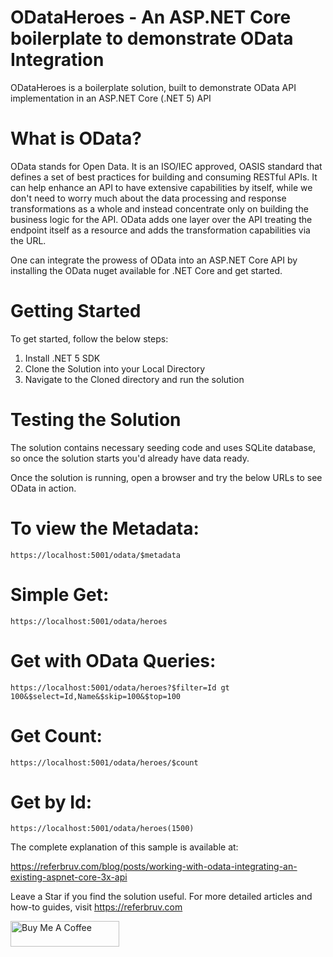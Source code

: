 # ODataHeroes - An ASP.NET Core boilerplate to demonstrate OData Integration

ODataHeroes is a boilerplate solution, built to demonstrate OData API implementation in an ASP.NET Core (.NET 5) API

# What is OData?

OData stands for Open Data. It is an ISO/IEC approved, OASIS standard that defines a set of best practices for building and consuming RESTful APIs. It can help enhance an API to have extensive capabilities by itself, while we don't need to worry much about the data processing and response transformations as a whole and instead concentrate only on building the business logic for the API. OData adds one layer over the API treating the endpoint itself as a resource and adds the transformation capabilities via the URL.

One can integrate the prowess of OData into an ASP.NET Core API by installing the OData nuget available for .NET Core and get started.

# Getting Started

To get started, follow the below steps:

1. Install .NET 5 SDK
2. Clone the Solution into your Local Directory
3. Navigate to the Cloned directory and run the solution

# Testing the Solution

The solution contains necessary seeding code and uses SQLite database, so once the solution starts you'd already have data ready.

Once the solution is running, open a browser and try the below URLs to see OData in action. 

# To view the Metadata:

```
https://localhost:5001/odata/$metadata
```

# Simple Get:

```
https://localhost:5001/odata/heroes
```

# Get with OData Queries:

```
https://localhost:5001/odata/heroes?$filter=Id gt 100&$select=Id,Name&$skip=100&$top=100
```

# Get Count:

```
https://localhost:5001/odata/heroes/$count
```

# Get by Id:

```
https://localhost:5001/odata/heroes(1500)
```

The complete explanation of this sample is available at:

https://referbruv.com/blog/posts/working-with-odata-integrating-an-existing-aspnet-core-3x-api

Leave a Star if you find the solution useful. For more detailed articles and how-to guides, visit https://referbruv.com

<a href="https://www.buymeacoffee.com/referbruv" target="_blank"><img src="https://cdn.buymeacoffee.com/buttons/default-orange.png" alt="Buy Me A Coffee" height="41" width="174"></a>
